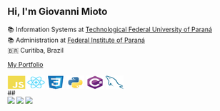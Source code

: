 ## Hi, I'm Giovanni Mioto
📚 Information Systems at [Technological Federal University of Paraná](https://www.utfpr.edu.br/) <br>
📚 Administration at [Federal Institute of Paraná](https://colombo.ifpr.edu.br/) <br>
🇧🇷 Curitiba, Brazil <br>
<div align="center">
  <a href="https://github.com/giomioto">
</div>
  <div>
    <a href="https://giovannimioto.netlify.app/">
      My Portfolio
    </a>
  </div>
<div style="display: inline_block"><br>
  <img align="center" alt="giomioto-Js" height="30" width="40" src="https://raw.githubusercontent.com/devicons/devicon/master/icons/javascript/javascript-plain.svg">
  <img align="center" alt="giomioto-React" height="30" width="40" src="https://raw.githubusercontent.com/devicons/devicon/master/icons/react/react-original.svg">
  <img align="center" alt="giomioto-CSS" height="30" width="40" src="https://raw.githubusercontent.com/devicons/devicon/master/icons/css3/css3-original.svg">
  <img align="center" alt="giomioto-Python" height="30" width="40" src="https://raw.githubusercontent.com/devicons/devicon/master/icons/python/python-original.svg">
  <img align="center" alt="giomioto-Csharp" height="30" width="40" src="https://raw.githubusercontent.com/devicons/devicon/master/icons/csharp/csharp-original.svg">
  <img align="center" alt="giomioto-Csharp" height="30" width="40" src="https://github.com/devicons/devicon/blob/master/icons/mysql/mysql-original.svg">
</div>
  ##
 
<div> 
  <a href="https://instagram.com/giomioto" target="_blank"><img src="https://img.shields.io/badge/-Instagram-%23E4405F?style=for-the-badge&logo=instagram&logoColor=white" target="_blank"></a>
  <a href = "giovanni.mioto@gmail.com"><img src="https://img.shields.io/badge/-Gmail-%23333?style=for-the-badge&logo=gmail&logoColor=white" target="_blank"></a>
  <a href="https://www.linkedin.com/in/giovanni-mioto-a22b91210/" target="_blank"><img src="https://img.shields.io/badge/-LinkedIn-%230077B5?style=for-the-badge&logo=linkedin&logoColor=white" target="_blank"></a> 
 
</div>
